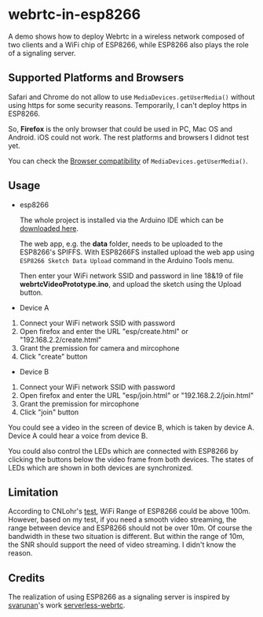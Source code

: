 # webrtc-in-esp8266

A demo shows how to deploy Webrtc in a wireless network composed of two clients and a WiFi chip of ESP8266, while ESP8266 also plays the role of a signaling server.

## Supported Platforms and Browsers

Safari and Chrome do not allow to use `MediaDevices.getUserMedia()` without using https for some security reasons. Temporarily, I can't deploy https in ESP8266. 

So, **Firefox** is the only browser that could be used in PC, Mac OS and Android. iOS could not work. The rest platforms and browsers I didnot test yet.

You can check the [Browser compatibility](https://developer.mozilla.org/en-US/docs/Web/API/MediaDevices/getUserMedia#Browser_compatibility) of `MediaDevices.getUserMedia()`.

## Usage

* esp8266 
      
     The whole project is installed via the Arduino IDE which can be [downloaded here](https://www.arduino.cc/en/main/software).
      
    The web app, e.g. the **data** folder, needs to be uploaded to the ESP8266's SPIFFS. With ESP8266FS installed upload the web app using `ESP8266 Sketch Data Upload` command in the Arduino Tools menu.

   Then enter your WiFi network SSID and password in line 18&19 of file **webrtcVideoPrototype.ino**, and upload the sketch using the Upload button.
   
* Device A
 1. Connect your WiFi network SSID with password
 2. Open firefox and enter the URL "esp/create.html" or "192.168.2.2/create.html"
 3. Grant the premission for camera and mircophone
 4. Click "create" button
 
* Device B
 1. Connect your WiFi network SSID with password
 2. Open firefox and enter the URL "esp/join.html" or "192.168.2.2/join.html"
 3. Grant the premission for mircophone
 4. Click "join" button

You could see a video in the screen of device B, which is taken by device A. Device A could hear a voice from device B.

You could also control the LEDs which are connected with ESP8266 by clicking the buttons below the video frame from both devices. The states of LEDs which are shown in both devices are synchronized.

## Limitation

According to CNLohr's [test](https://www.youtube.com/watch?v=7BYdZ_24yg0&t=357s), WiFi Range of ESP8266 could be above 100m. However, based on my test, if you need a smooth video streaming, the range between device and ESP8266 should not be over 10m. Of course the bandwidth in these two situation is different. But within the range of 10m, the SNR should support the need of video streaming. I didn't know the reason.

## Credits

The realization of using ESP8266 as a signaling server is inspired by [svarunan](https://github.com/svarunan)'s work [serverless-webrtc](https://github.com/svarunan/serverless-webrtc). 
